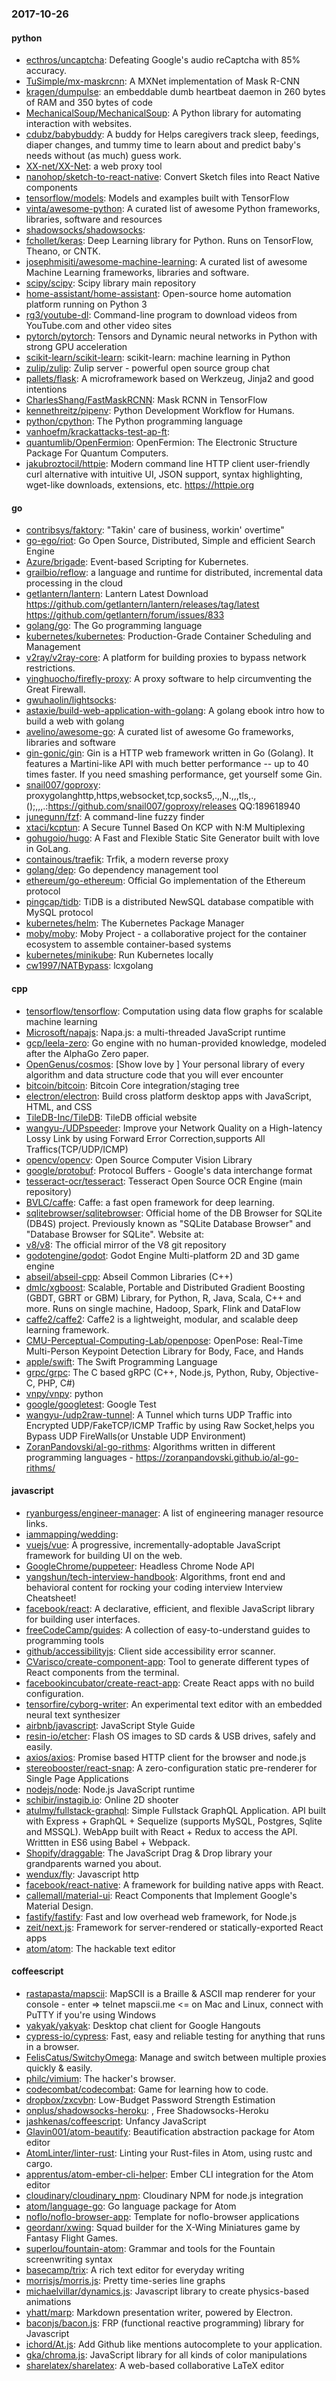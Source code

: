 ### 2017-10-26

#### python
* [ecthros/uncaptcha](https://github.com/ecthros/uncaptcha): Defeating Google's audio reCaptcha with 85% accuracy.
* [TuSimple/mx-maskrcnn](https://github.com/TuSimple/mx-maskrcnn): A MXNet implementation of Mask R-CNN
* [kragen/dumpulse](https://github.com/kragen/dumpulse): an embeddable dumb heartbeat daemon in 260 bytes of RAM and 350 bytes of code
* [MechanicalSoup/MechanicalSoup](https://github.com/MechanicalSoup/MechanicalSoup): A Python library for automating interaction with websites.
* [cdubz/babybuddy](https://github.com/cdubz/babybuddy): A buddy for  Helps caregivers track sleep, feedings, diaper changes, and tummy time to learn about and predict baby's needs without (as much) guess work.
* [XX-net/XX-Net](https://github.com/XX-net/XX-Net): a web proxy tool
* [nanohop/sketch-to-react-native](https://github.com/nanohop/sketch-to-react-native): Convert Sketch files into React Native components
* [tensorflow/models](https://github.com/tensorflow/models): Models and examples built with TensorFlow
* [vinta/awesome-python](https://github.com/vinta/awesome-python): A curated list of awesome Python frameworks, libraries, software and resources
* [shadowsocks/shadowsocks](https://github.com/shadowsocks/shadowsocks): 
* [fchollet/keras](https://github.com/fchollet/keras): Deep Learning library for Python. Runs on TensorFlow, Theano, or CNTK.
* [josephmisiti/awesome-machine-learning](https://github.com/josephmisiti/awesome-machine-learning): A curated list of awesome Machine Learning frameworks, libraries and software.
* [scipy/scipy](https://github.com/scipy/scipy): Scipy library main repository
* [home-assistant/home-assistant](https://github.com/home-assistant/home-assistant):  Open-source home automation platform running on Python 3
* [rg3/youtube-dl](https://github.com/rg3/youtube-dl): Command-line program to download videos from YouTube.com and other video sites
* [pytorch/pytorch](https://github.com/pytorch/pytorch): Tensors and Dynamic neural networks in Python with strong GPU acceleration
* [scikit-learn/scikit-learn](https://github.com/scikit-learn/scikit-learn): scikit-learn: machine learning in Python
* [zulip/zulip](https://github.com/zulip/zulip): Zulip server - powerful open source group chat
* [pallets/flask](https://github.com/pallets/flask): A microframework based on Werkzeug, Jinja2 and good intentions
* [CharlesShang/FastMaskRCNN](https://github.com/CharlesShang/FastMaskRCNN): Mask RCNN in TensorFlow
* [kennethreitz/pipenv](https://github.com/kennethreitz/pipenv): Python Development Workflow for Humans.
* [python/cpython](https://github.com/python/cpython): The Python programming language
* [vanhoefm/krackattacks-test-ap-ft](https://github.com/vanhoefm/krackattacks-test-ap-ft): 
* [quantumlib/OpenFermion](https://github.com/quantumlib/OpenFermion): OpenFermion: The Electronic Structure Package For Quantum Computers.
* [jakubroztocil/httpie](https://github.com/jakubroztocil/httpie): Modern command line HTTP client  user-friendly curl alternative with intuitive UI, JSON support, syntax highlighting, wget-like downloads, extensions, etc. https://httpie.org

#### go
* [contribsys/faktory](https://github.com/contribsys/faktory): "Takin' care of business, workin' overtime"
* [go-ego/riot](https://github.com/go-ego/riot): Go Open Source, Distributed, Simple and efficient Search Engine
* [Azure/brigade](https://github.com/Azure/brigade): Event-based Scripting for Kubernetes.
* [grailbio/reflow](https://github.com/grailbio/reflow): a language and runtime for distributed, incremental data processing in the cloud
* [getlantern/lantern](https://github.com/getlantern/lantern): Lantern Latest Download https://github.com/getlantern/lantern/releases/tag/latest  https://github.com/getlantern/forum/issues/833 
* [golang/go](https://github.com/golang/go): The Go programming language
* [kubernetes/kubernetes](https://github.com/kubernetes/kubernetes): Production-Grade Container Scheduling and Management
* [v2ray/v2ray-core](https://github.com/v2ray/v2ray-core): A platform for building proxies to bypass network restrictions.
* [yinghuocho/firefly-proxy](https://github.com/yinghuocho/firefly-proxy): A proxy software to help circumventing the Great Firewall.
* [gwuhaolin/lightsocks](https://github.com/gwuhaolin/lightsocks): 
* [astaxie/build-web-application-with-golang](https://github.com/astaxie/build-web-application-with-golang): A golang ebook intro how to build a web with golang
* [avelino/awesome-go](https://github.com/avelino/awesome-go): A curated list of awesome Go frameworks, libraries and software
* [gin-gonic/gin](https://github.com/gin-gonic/gin): Gin is a HTTP web framework written in Go (Golang). It features a Martini-like API with much better performance -- up to 40 times faster. If you need smashing performance, get yourself some Gin.
* [snail007/goproxy](https://github.com/snail007/goproxy): proxygolanghttp,https,websocket,tcp,socks5,.,,N.,,,tls,.,();,,,.:https://github.com/snail007/goproxy/releases QQ:189618940
* [junegunn/fzf](https://github.com/junegunn/fzf):  A command-line fuzzy finder
* [xtaci/kcptun](https://github.com/xtaci/kcptun): A Secure Tunnel Based On KCP with N:M Multiplexing
* [gohugoio/hugo](https://github.com/gohugoio/hugo): A Fast and Flexible Static Site Generator built with love in GoLang.
* [containous/traefik](https://github.com/containous/traefik): Trfik, a modern reverse proxy
* [golang/dep](https://github.com/golang/dep): Go dependency management tool
* [ethereum/go-ethereum](https://github.com/ethereum/go-ethereum): Official Go implementation of the Ethereum protocol
* [pingcap/tidb](https://github.com/pingcap/tidb): TiDB is a distributed NewSQL database compatible with MySQL protocol
* [kubernetes/helm](https://github.com/kubernetes/helm): The Kubernetes Package Manager
* [moby/moby](https://github.com/moby/moby): Moby Project - a collaborative project for the container ecosystem to assemble container-based systems
* [kubernetes/minikube](https://github.com/kubernetes/minikube): Run Kubernetes locally
* [cw1997/NATBypass](https://github.com/cw1997/NATBypass): lcxgolang

#### cpp
* [tensorflow/tensorflow](https://github.com/tensorflow/tensorflow): Computation using data flow graphs for scalable machine learning
* [Microsoft/napajs](https://github.com/Microsoft/napajs): Napa.js: a multi-threaded JavaScript runtime
* [gcp/leela-zero](https://github.com/gcp/leela-zero): Go engine with no human-provided knowledge, modeled after the AlphaGo Zero paper.
* [OpenGenus/cosmos](https://github.com/OpenGenus/cosmos): [Show  love by ] Your personal library of every algorithm and data structure code that you will ever encounter
* [bitcoin/bitcoin](https://github.com/bitcoin/bitcoin): Bitcoin Core integration/staging tree
* [electron/electron](https://github.com/electron/electron): Build cross platform desktop apps with JavaScript, HTML, and CSS
* [TileDB-Inc/TileDB](https://github.com/TileDB-Inc/TileDB): TileDB official website
* [wangyu-/UDPspeeder](https://github.com/wangyu-/UDPspeeder): Improve your Network Quality on a High-latency Lossy Link by using Forward Error Correction,supports All Traffics(TCP/UDP/ICMP)
* [opencv/opencv](https://github.com/opencv/opencv): Open Source Computer Vision Library
* [google/protobuf](https://github.com/google/protobuf): Protocol Buffers - Google's data interchange format
* [tesseract-ocr/tesseract](https://github.com/tesseract-ocr/tesseract): Tesseract Open Source OCR Engine (main repository)
* [BVLC/caffe](https://github.com/BVLC/caffe): Caffe: a fast open framework for deep learning.
* [sqlitebrowser/sqlitebrowser](https://github.com/sqlitebrowser/sqlitebrowser): Official home of the DB Browser for SQLite (DB4S) project. Previously known as "SQLite Database Browser" and "Database Browser for SQLite". Website at:
* [v8/v8](https://github.com/v8/v8): The official mirror of the V8 git repository
* [godotengine/godot](https://github.com/godotengine/godot): Godot Engine  Multi-platform 2D and 3D game engine
* [abseil/abseil-cpp](https://github.com/abseil/abseil-cpp): Abseil Common Libraries (C++)
* [dmlc/xgboost](https://github.com/dmlc/xgboost): Scalable, Portable and Distributed Gradient Boosting (GBDT, GBRT or GBM) Library, for Python, R, Java, Scala, C++ and more. Runs on single machine, Hadoop, Spark, Flink and DataFlow
* [caffe2/caffe2](https://github.com/caffe2/caffe2): Caffe2 is a lightweight, modular, and scalable deep learning framework.
* [CMU-Perceptual-Computing-Lab/openpose](https://github.com/CMU-Perceptual-Computing-Lab/openpose): OpenPose: Real-Time Multi-Person Keypoint Detection Library for Body, Face, and Hands
* [apple/swift](https://github.com/apple/swift): The Swift Programming Language
* [grpc/grpc](https://github.com/grpc/grpc): The C based gRPC (C++, Node.js, Python, Ruby, Objective-C, PHP, C#)
* [vnpy/vnpy](https://github.com/vnpy/vnpy): python
* [google/googletest](https://github.com/google/googletest): Google Test
* [wangyu-/udp2raw-tunnel](https://github.com/wangyu-/udp2raw-tunnel): A Tunnel which turns UDP Traffic into Encrypted UDP/FakeTCP/ICMP Traffic by using Raw Socket,helps you Bypass UDP FireWalls(or Unstable UDP Environment)
* [ZoranPandovski/al-go-rithms](https://github.com/ZoranPandovski/al-go-rithms):  Algorithms written in different programming languages - https://zoranpandovski.github.io/al-go-rithms/

#### javascript
* [ryanburgess/engineer-manager](https://github.com/ryanburgess/engineer-manager): A list of engineering manager resource links.
* [iammapping/wedding](https://github.com/iammapping/wedding): 
* [vuejs/vue](https://github.com/vuejs/vue): A progressive, incrementally-adoptable JavaScript framework for building UI on the web.
* [GoogleChrome/puppeteer](https://github.com/GoogleChrome/puppeteer): Headless Chrome Node API
* [yangshun/tech-interview-handbook](https://github.com/yangshun/tech-interview-handbook):  Algorithms, front end and behavioral content for rocking your coding interview  Interview Cheatsheet! 
* [facebook/react](https://github.com/facebook/react): A declarative, efficient, and flexible JavaScript library for building user interfaces.
* [freeCodeCamp/guides](https://github.com/freeCodeCamp/guides): A collection of easy-to-understand guides to programming tools
* [github/accessibilityjs](https://github.com/github/accessibilityjs): Client side accessibility error scanner.
* [CVarisco/create-component-app](https://github.com/CVarisco/create-component-app): Tool to generate different types of React components from the terminal.
* [facebookincubator/create-react-app](https://github.com/facebookincubator/create-react-app): Create React apps with no build configuration.
* [tensorfire/cyborg-writer](https://github.com/tensorfire/cyborg-writer): An experimental text editor with an embedded neural text synthesizer
* [airbnb/javascript](https://github.com/airbnb/javascript): JavaScript Style Guide
* [resin-io/etcher](https://github.com/resin-io/etcher): Flash OS images to SD cards & USB drives, safely and easily.
* [axios/axios](https://github.com/axios/axios): Promise based HTTP client for the browser and node.js
* [stereobooster/react-snap](https://github.com/stereobooster/react-snap): A zero-configuration static pre-renderer for Single Page Applications
* [nodejs/node](https://github.com/nodejs/node): Node.js JavaScript runtime 
* [schibir/instagib.io](https://github.com/schibir/instagib.io): Online 2D shooter
* [atulmy/fullstack-graphql](https://github.com/atulmy/fullstack-graphql): Simple Fullstack GraphQL Application. API built with Express + GraphQL + Sequelize (supports MySQL, Postgres, Sqlite and MSSQL). WebApp built with React + Redux to access the API. Writtten in ES6 using Babel + Webpack.
* [Shopify/draggable](https://github.com/Shopify/draggable): The JavaScript Drag & Drop library your grandparents warned you about.
* [wendux/fly](https://github.com/wendux/fly): Javascript http
* [facebook/react-native](https://github.com/facebook/react-native): A framework for building native apps with React.
* [callemall/material-ui](https://github.com/callemall/material-ui): React Components that Implement Google's Material Design.
* [fastify/fastify](https://github.com/fastify/fastify): Fast and low overhead web framework, for Node.js
* [zeit/next.js](https://github.com/zeit/next.js): Framework for server-rendered or statically-exported React apps
* [atom/atom](https://github.com/atom/atom): The hackable text editor

#### coffeescript
* [rastapasta/mapscii](https://github.com/rastapasta/mapscii):  MapSCII is a Braille & ASCII map renderer for your console - enter => telnet mapscii.me <= on Mac and Linux, connect with PuTTY if you're using Windows
* [yakyak/yakyak](https://github.com/yakyak/yakyak): Desktop chat client for Google Hangouts
* [cypress-io/cypress](https://github.com/cypress-io/cypress): Fast, easy and reliable testing for anything that runs in a browser.
* [FelisCatus/SwitchyOmega](https://github.com/FelisCatus/SwitchyOmega): Manage and switch between multiple proxies quickly & easily.
* [philc/vimium](https://github.com/philc/vimium): The hacker's browser.
* [codecombat/codecombat](https://github.com/codecombat/codecombat): Game for learning how to code.
* [dropbox/zxcvbn](https://github.com/dropbox/zxcvbn): Low-Budget Password Strength Estimation
* [onplus/shadowsocks-heroku](https://github.com/onplus/shadowsocks-heroku): , Free Shadowsocks-Heroku
* [jashkenas/coffeescript](https://github.com/jashkenas/coffeescript): Unfancy JavaScript
* [Glavin001/atom-beautify](https://github.com/Glavin001/atom-beautify):  Beautification abstraction package for Atom editor
* [AtomLinter/linter-rust](https://github.com/AtomLinter/linter-rust): Linting your Rust-files in Atom, using rustc and cargo.
* [apprentus/atom-ember-cli-helper](https://github.com/apprentus/atom-ember-cli-helper): Ember CLI integration for the Atom editor
* [cloudinary/cloudinary_npm](https://github.com/cloudinary/cloudinary_npm): Cloudinary NPM for node.js integration
* [atom/language-go](https://github.com/atom/language-go): Go language package for Atom
* [noflo/noflo-browser-app](https://github.com/noflo/noflo-browser-app): Template for noflo-browser applications
* [geordanr/xwing](https://github.com/geordanr/xwing): Squad builder for the X-Wing Miniatures game by Fantasy Flight Games.
* [superlou/fountain-atom](https://github.com/superlou/fountain-atom): Grammar and tools for the Fountain screenwriting syntax
* [basecamp/trix](https://github.com/basecamp/trix): A rich text editor for everyday writing
* [morrisjs/morris.js](https://github.com/morrisjs/morris.js): Pretty time-series line graphs
* [michaelvillar/dynamics.js](https://github.com/michaelvillar/dynamics.js): Javascript library to create physics-based animations
* [yhatt/marp](https://github.com/yhatt/marp): Markdown presentation writer, powered by Electron.
* [baconjs/bacon.js](https://github.com/baconjs/bacon.js): FRP (functional reactive programming) library for Javascript
* [ichord/At.js](https://github.com/ichord/At.js): Add Github like mentions autocomplete to your application.
* [gka/chroma.js](https://github.com/gka/chroma.js): JavaScript library for all kinds of color manipulations
* [sharelatex/sharelatex](https://github.com/sharelatex/sharelatex): A web-based collaborative LaTeX editor
